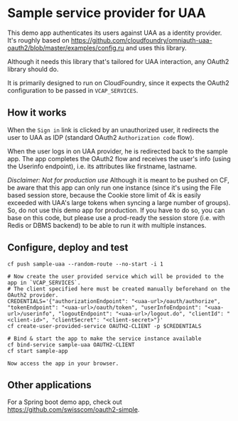 # Sample service provider for UAA
This demo app authenticates its users against UAA as a identity provider.
It's roughly based on https://github.com/cloudfoundry/omniauth-uaa-oauth2/blob/master/examples/config.ru and uses this library.

Although it needs this library that's tailored for UAA interaction, any OAuth2 library should do.

It is primarily designed to run on CloudFoundry, since it expects the OAuth2 configuration to be passed in `VCAP_SERVICES`.

## How it works
When the `Sign in` link is clicked by an unauthorized user,
it redirects the user to UAA as IDP (standard OAuth2 `Authorization code` flow).

When the user logs in on UAA provider, he is redirected back to the sample app.
The app completes the OAuth2 flow and receives the user's info (using the Userinfo endpoint), i.e. its attributes like firstname, lastname.

*Disclaimer: Not for production use*
Although it is meant to be pushed on CF, be aware that this app can only run one instance (since it's using the File based session store, because the Cookie store limit of 4k is easily exceeded with UAA's large tokens when syncing a large number of groups).
So, do not use this demo app for production. If you have to do so, you can base on this code, but please use a prod-ready the session store (i.e. with Redis or DBMS backend) to be able to run it with multiple instances.

## Configure, deploy and test
```
cf push sample-uaa --random-route --no-start -i 1

# Now create the user provided service which will be provided to the app in `VCAP_SERVICES`.
# The client specified here must be created manually beforehand on the OAuth2 provider.
CREDENTIALS='{"authorizationEndpoint": "<uaa-url>/oauth/authorize", "tokenEndpoint": "<uaa-url>/oauth/token", "userInfoEndpoint": "<uaa-url>/userinfo", "logoutEndpoint": "<uaa-url>/logout.do", "clientId": "<client-id>", "clientSecret": "<client-secret>"}'
cf create-user-provided-service OAUTH2-CLIENT -p $CREDENTIALS

# Bind & start the app to make the service instance available
cf bind-service sample-uaa OAUTH2-CLIENT
cf start sample-app

Now access the app in your browser.
```


## Other applications
For a Spring boot demo app, check out https://github.com/swisscom/oauth2-simple.

